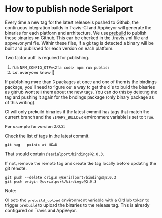 # How to publish node Serialport

Every time a new tag for the latest release is pushed to Github, the continuous integration builds in Travis-CI and AppVeyor will generate the binaries for each platform and architecture. We use [prebuild](https://github.com/mafintosh/prebuild) to publish these binaries on Github.
This can be checked in the .travis.yml file and appveyor.yml file. Within these files, if a git tag is detected a binary will be built and published for each version on each platform.

Two factor auth is required for publishing.

1. run `NPM_CONFIG_OTP=<2fa code> npm run publish`
2. Let everyone know 🎉

If publishing more than 3 packages at once and one of them is the bindings package, you'll need to figure out a way to get the ci's to build the binaries as github wont tell them about the new tags. You can do this by deleting the tag and pushing it again for the bindings package (only binary package as of this writing).

CI will only prebuild binaries if the latest commit has tags that match the current branch and the `BINARY_BUILDER` environment variable is set to `true`.

For example for version 2.0.3:

Check the list of tags in the latest commit.

```
git tag --points-at HEAD
```

That should contain `@serialport/bindings@2.0.3`.

If not, remove the remote tag and create the tag locally before updating the git remote.

```
git push --delete origin @serialport/bindings@2.0.3
git push origin @serialport/bindings@2.0.3
```

Note:

CI sets the `prebuild_upload` environment variable with a GitHub token to trigger `prebuild` to upload the binaries to the release tag. This is already configured on Travis and AppVeyor. 
